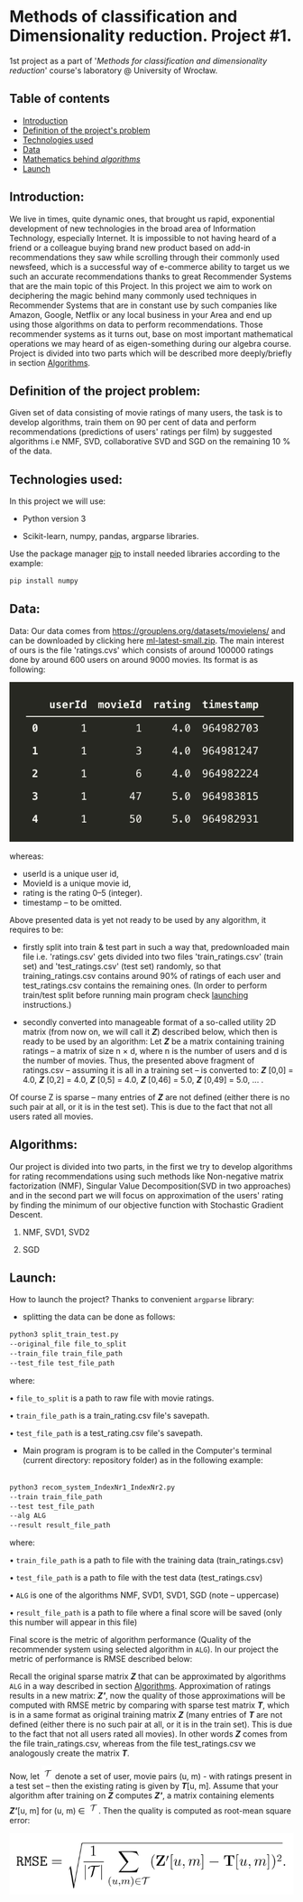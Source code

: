 # Methods of classification and Dimensionality reduction. Project #1.

1st project as a part of '_Methods for classification and dimensionality reduction_' course's laboratory @ University of Wrocław.

## Table of contents

- [Introduction](#Introduction)
- [Definition of the project's problem](#Definition-of-the-project-problem)
- [Technologies used](#Technologies-used)
- [Data](#Data)
- [Mathematics behind _algorithms_](#Algorithms)
- [Launch](#Launch)

## Introduction:

We live in times, quite dynamic ones, that brought us rapid, exponential development of new technologies in the broad area of Information Technology, especially Internet. It is impossible to not having heard of a friend or a colleague
buying brand new product based on add-in recommendations they saw while scrolling through their commonly used newsfeed, which is a successful way of e-commerce ability to target us we such an accurate recommendations thanks to great Recommender Systems that are the main topic of this Project. In this project we aim to work on deciphering the magic behind many commonly used techniques in Recommender Systems that are in constant use by such companies like Amazon, Google, Netflix or any local business in your Area and end up using those algorithms on data to perform recommendations. Those recommender systems as it turns out, base on most important mathematical operations we may heard of as eigen-something during our algebra course. Project is divided into two parts which will be described more deeply/briefly in section [Algorithms](#Algorithms).

## Definition of the project problem:

Given set of data consisting of movie ratings of many users, the task is to develop algorithms, train them on 90 per cent of data and perform recommendations (predictions of users' ratings per film) by suggested algorithms i.e NMF, SVD, collaborative SVD and SGD on the remaining 10 % of the data.

## Technologies used:

In this project we will use:

- Python version 3

- Scikit-learn, numpy, pandas, argparse libraries.

Use the package manager [pip](https://pip.pypa.io/en/stable/) to install needed libraries according to the example:

```bash
pip install numpy
```

## Data:

Data:
Our data comes from https://grouplens.org/datasets/movielens/ and can be downloaded by clicking here [ml-latest-small.zip](https://grouplens.org/datasets/movielens/ml-latest-small.zip). The main interest of ours is the file 'ratings.cvs' which consists of around 100000 ratings done by around 600 users on around 9000 movies. Its format is as following:

![](https://github.com/nerkulec/MKRW_project1/blob/kuba/images/rating_data.png)

whereas:

- userId is a unique user id,
- MovieId is a unique movie id,
- rating is the rating 0–5 (integer).
- timestamp – to be omitted.

Above presented data is yet not ready to be used by any algorithm, it requires to be:

- firstly split into train & test part in such a way that, predownloaded main file i.e. 'ratings.csv' gets divided into two files 'train_ratings.csv' (train set) and 'test_ratings.csv' (test set) randomly, so that training_ratings.csv contains around 90% of ratings of each user and test_ratings.csv contains the remaining ones.
  (In order to perform train/test split before running main program check [launching](#Launch) instructions.)

- secondly converted into manageable format of a so-called utility 2D matrix (from now on, we will call it **_Z_**) described below, which then is ready to be used by an algorithm:
  Let **_Z_** be a matrix containing training ratings – a matrix of size n × d, where n is the number of users and d is the number of movies.
  Thus, the presented above fragment of ratings.csv – assuming it is all in a training set – is converted to:
  **_Z_** [0,0] = 4.0,
  **_Z_** [0,2] = 4.0,
  **_Z_** [0,5] = 4.0,
  **_Z_** [0,46] = 5.0,
  **_Z_** [0,49] = 5.0, ... .

Of course Z is sparse – many entries of **_Z_** are not defined (either there is no such pair at all, or it is in the test set). This is due to the fact that not all users rated all movies.

## Algorithms:

Our project is divided into two parts, in the first we try to develop algorithms for rating recommendations using such methods like Non-negative matrix factorization (NMF), Singular Value Decomposition(SVD in two approaches) and in the second part we will focus on approximation of the users' rating by finding the minimum of our objective function with Stochastic Gradient Descent.

1. NMF, SVD1, SVD2

2. SGD

## Launch:

How to launch the project?
Thanks to convenient `argparse` library:

- splitting the data can be done as follows:

```bash
python3 split_train_test.py
--original_file file_to_split
--train_file train_file_path
--test_file test_file_path
```

where:

• `file_to_split` is a path to raw file with movie ratings.

• `train_file_path` is a train_rating.csv file's savepath.

• `test_file_path` is a test_rating.csv file's savepath.


- Main program is program is to be called in the Computer's terminal (current directory: repository folder) as in the following example:

```bash

python3 recom_system_IndexNr1_IndexNr2.py
--train train_file_path
--test test_file_path
--alg ALG
--result result_file_path
```

where:

• `train_file_path` is a path to file with the training data (train_ratings.csv)

• `test_file_path` is a path to file with the test data (test_ratings.csv)

• `ALG` is one of the algorithms NMF, SVD1, SVD1, SGD (note – uppercase)

• `result_file_path` is a path to file where a final score will be saved (only this number will appear in this file)


Final score is the metric of algorithm performance (Quality of the recommender system using selected algorithm in `ALG`). In our project the metric of performance is RMSE described below:

Recall the original sparse matrix **_Z_** that can be approximated by algorithms `ALG` in a way described in section [Algorithms](#Algorithms). Approximation of ratings results in a new matrix: **_Z'_**, now the quality of those approximations will be computed with RMSE metric by comparing with sparse test matrix **_T_**, which is in a same format as original training matrix **_Z_** (many entries of **_T_** are not defined (either there is no such pair at all, or it is in the train set). This is due to the fact that not all users rated all movies). In other words **_Z_** comes from the file train_ratings.csv, whereas from the file test_ratings.csv we analogously create the matrix **_T_**.

Now, let <img src="https://github.com/nerkulec/MKRW_project1/blob/kuba/images/tau.png" width="20" heigth="20"/> denote a set of user, movie pairs (u, m) - with ratings present in a test set – then the existing rating is given by **_T_**[u, m]. Assume that your algorithm after training on **_Z_** computes **_Z'_**, a matrix containing elements **_Z'_**[u, m] for (u, m) ∈ <img src="https://github.com/nerkulec/MKRW_project1/blob/kuba/images/tau.png" width="20" heigth="20"/>. Then the quality is computed as root-mean square error:

![](https://github.com/nerkulec/MKRW_project1/blob/kuba/images/rmse.png)
